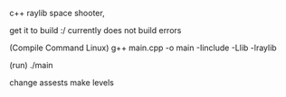 c++ raylib space shooter,

get it to build :/ currently does not build errors

(Compile Command Linux) g++ main.cpp -o main -Iinclude -Llib -lraylib
 
 (run) ./main


change assests
make levels
